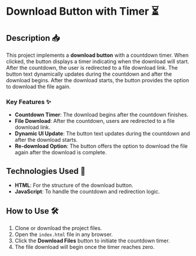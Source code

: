 # Download Button with Timer ⏳

## Description 📥
This project implements a **download button** with a countdown timer. When clicked, the button displays a timer indicating when the download will start. After the countdown, the user is redirected to a file download link. The button text dynamically updates during the countdown and after the download begins. After the download starts, the button provides the option to download the file again.

### Key Features ✨
- **Countdown Timer**: The download begins after the countdown finishes.
- **File Download**: After the countdown, users are redirected to a file download link.
- **Dynamic UI Update**: The button text updates during the countdown and after the download starts.
- **Re-download Option**: The button offers the option to download the file again after the download is complete.

## Technologies Used 🔧
- **HTML**: For the structure of the download button.
- **JavaScript**: To handle the countdown and redirection logic.

## How to Use 🛠️
1. Clone or download the project files.
2. Open the `index.html` file in any browser.
3. Click the **Download Files** button to initiate the countdown timer.
4. The file download will begin once the timer reaches zero.



